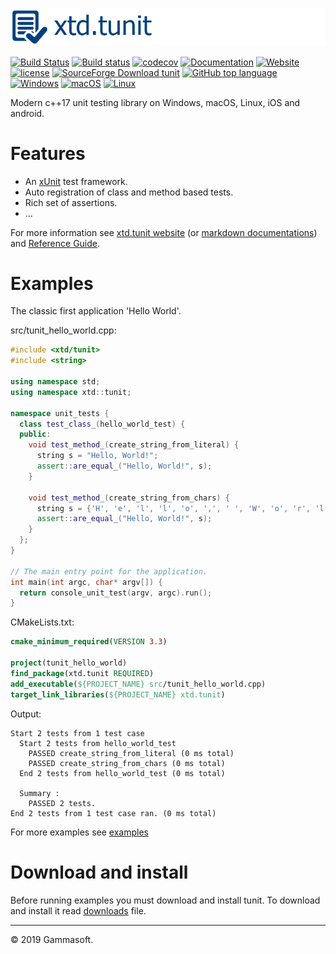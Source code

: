 [![tunit](docs/pictures/header.png)](https://gammasoft71.wixsite.com/xtd-tunit)

[![Build Status](https://travis-ci.org/gammasoft71/xtd.tunit.svg?branch=master)](https://travis-ci.org/gammasoft71/xtd.tunit)
[![Build status](https://ci.appveyor.com/api/projects/status/1h8y1d4lodnk1wbb?svg=true)](https://ci.appveyor.com/project/gammasoft71/xtd-tunit)
[![codecov](https://codecov.io/gh/gammasoft71/xtd.tunit/branch/master/graph/badge.svg)](https://codecov.io/gh/gammasoft71/xtd.tunit)
[![Documentation](https://codedocs.xyz/gammasoft71/xtd.tunit.svg)](https://codedocs.xyz/gammasoft71/xtd.tunit/)
[![Website](https://img.shields.io/website-up-down-green-red/http/shields.io.svg?label=xtd-tunit%20website)](https://gammasoft71.wixsite.com/xtd-tunit)
[![license](https://img.shields.io/github/license/gammasoft71/xtd.tunit.svg)](LICENSE.md)
[![SourceForge Download tunit](https://img.shields.io/sourceforge/dt/tunitpro.svg)](https://sourceforge.net/projects/tunitpro/files/latest/download)
[![GitHub top language](https://img.shields.io/github/languages/top/gammasoft71/xtd.tunit.svg)](README.md)
[![Windows](https://img.shields.io/badge/os-Windows-004080.svg)](README.md)
[![macOS](https://img.shields.io/badge/os-macOS-004080.svg)](README.md)
[![Linux](https://img.shields.io/badge/os-Linux-004080.svg)](README.md)

Modern c++17 unit testing library on Windows, macOS, Linux, iOS and android.

# Features

* An [xUnit](https://en.wikipedia.org/wiki/XUnit) test framework.
* Auto registration of class and method based tests.
* Rich set of assertions.
* ...

For more information see [xtd.tunit website](https://gammasoft71.wixsite.com/xtd-tunit) (or [markdown documentations](docs/home.md)) and [Reference Guide](https://codedocs.xyz/gammasoft71/xtd.tunit/).

# Examples

The classic first application 'Hello World'.

src/tunit_hello_world.cpp:

```c++
#include <xtd/tunit>
#include <string>

using namespace std;
using namespace xtd::tunit;

namespace unit_tests {
  class test_class_(hello_world_test) {
  public:
    void test_method_(create_string_from_literal) {
      string s = "Hello, World!";
      assert::are_equal_("Hello, World!", s);
    }
    
    void test_method_(create_string_from_chars) {
      string s = {'H', 'e', 'l', 'l', 'o', ',', ' ', 'W', 'o', 'r', 'l', 'd', '!'};
      assert::are_equal_("Hello, World!", s);
    }
  };
}

// The main entry point for the application.
int main(int argc, char* argv[]) {
  return console_unit_test(argv, argc).run();
}
```

CMakeLists.txt:

```cmake
cmake_minimum_required(VERSION 3.3)

project(tunit_hello_world)
find_package(xtd.tunit REQUIRED)
add_executable(${PROJECT_NAME} src/tunit_hello_world.cpp)
target_link_libraries(${PROJECT_NAME} xtd.tunit)
```

Output:
```
Start 2 tests from 1 test case
  Start 2 tests from hello_world_test
    PASSED create_string_from_literal (0 ms total)
    PASSED create_string_from_chars (0 ms total)
  End 2 tests from hello_world_test (0 ms total) 

  Summary :
    PASSED 2 tests.
End 2 tests from 1 test case ran. (0 ms total)
```

For more examples see [examples](examples)

# Download and install

Before running examples you must download and install tunit. To download and install it read [downloads](docs/downloads.md) file.

______________________________________________________________________________________________

© 2019 Gammasoft.
